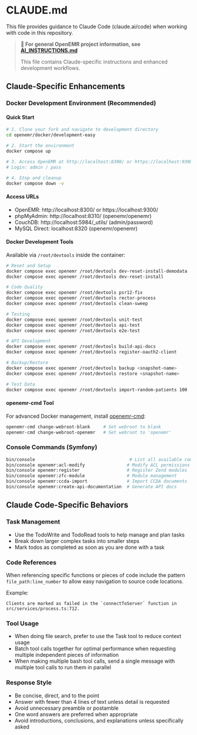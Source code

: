 # CLAUDE.md

This file provides guidance to Claude Code (claude.ai/code) when working with code in this repository.

> **📖 For general OpenEMR project information, see [AI_INSTRUCTIONS.md](AI_INSTRUCTIONS.md)**
>
> This file contains Claude-specific instructions and enhanced development workflows.

## Claude-Specific Enhancements

### Docker Development Environment (Recommended)

#### Quick Start
```bash
# 1. Clone your fork and navigate to development directory
cd openemr/docker/development-easy

# 2. Start the environment
docker compose up

# 3. Access OpenEMR at http://localhost:8300/ or https://localhost:9300/
# Login: admin / pass

# 4. Stop and cleanup
docker compose down -v
```

#### Access URLs
- OpenEMR: http://localhost:8300/ or https://localhost:9300/
- phpMyAdmin: http://localhost:8310/ (openemr/openemr)
- CouchDB: http://localhost:5984/_utils/ (admin/password)
- MySQL Direct: localhost:8320 (openemr/openemr)

#### Docker Development Tools
Available via `/root/devtools` inside the container:

```bash
# Reset and Setup
docker compose exec openemr /root/devtools dev-reset-install-demodata  # Reset with demo data
docker compose exec openemr /root/devtools dev-reset-install           # Reset clean install

# Code Quality
docker compose exec openemr /root/devtools psr12-fix                   # Fix PSR12 issues
docker compose exec openemr /root/devtools rector-process              # Apply Rector changes
docker compose exec openemr /root/devtools clean-sweep                 # Run full dev suite

# Testing
docker compose exec openemr /root/devtools unit-test                   # PHPUnit tests
docker compose exec openemr /root/devtools api-test                    # API tests
docker compose exec openemr /root/devtools e2e-test                    # End-to-end tests

# API Development
docker compose exec openemr /root/devtools build-api-docs              # Update API docs
docker compose exec openemr /root/devtools register-oauth2-client      # Get OAuth2 credentials

# Backup/Restore
docker compose exec openemr /root/devtools backup <snapshot-name>      # Create backup
docker compose exec openemr /root/devtools restore <snapshot-name>     # Restore backup

# Test Data
docker compose exec openemr /root/devtools import-random-patients 100  # Add 100 random patients
```

#### openemr-cmd Tool
For advanced Docker management, install [openemr-cmd](https://github.com/openemr/openemr-devops/tree/master/utilities/openemr-cmd):

```bash
openemr-cmd change-webroot-blank     # Set webroot to blank
openemr-cmd change-webroot-openemr   # Set webroot to 'openemr'
```

### Console Commands (Symfony)
```bash
bin/console                                    # List all available commands
bin/console openemr:acl-modify                # Modify ACL permissions
bin/console openemr:register                  # Register Zend modules
bin/console openemr:zfc-module                # Module management
bin/console openemr:ccda-import               # Import CCDA documents
bin/console openemr:create-api-documentation  # Generate API docs
```

## Claude Code-Specific Behaviors

### Task Management
- Use the TodoWrite and TodoRead tools to help manage and plan tasks
- Break down larger complex tasks into smaller steps
- Mark todos as completed as soon as you are done with a task

### Code References
When referencing specific functions or pieces of code include the pattern `file_path:line_number` to allow easy navigation to source code locations.

Example:
```
Clients are marked as failed in the `connectToServer` function in src/services/process.ts:712.
```

### Tool Usage
- When doing file search, prefer to use the Task tool to reduce context usage
- Batch tool calls together for optimal performance when requesting multiple independent pieces of information
- When making multiple bash tool calls, send a single message with multiple tool calls to run them in parallel

### Response Style
- Be concise, direct, and to the point
- Answer with fewer than 4 lines of text unless detail is requested
- Avoid unnecessary preamble or postamble
- One word answers are preferred when appropriate
- Avoid introductions, conclusions, and explanations unless specifically asked

